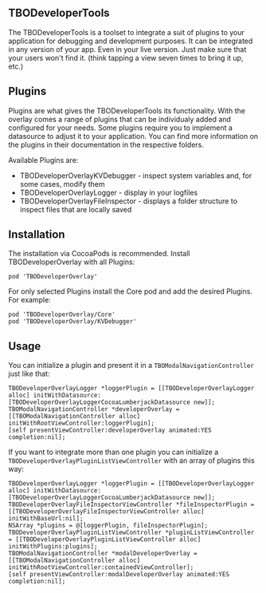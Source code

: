 ## TBODeveloperTools
The TBODeveloperTools is a toolset to integrate a suit of plugins to your application for debugging and development purposes. It can be integrated in any version of your app. Even in your live version. Just make sure that your users won't find it. (think tapping a view seven times to bring it up, etc.)

## Plugins
Plugins are what gives the TBODeveloperTools its functionality. With the overlay comes a range of plugins that can be individualy added and configured for your needs.
Some plugins require you to implement a datasource to adjust it to your application.
You can find more information on the plugins in their documentation in the respective folders.

Available Plugins are:

* TBODeveloperOverlayKVDebugger - inspect system variables and, for some cases, modify them
* TBODeveloperOverlayLogger - display in your logfiles
* TBODeveloperOverlayFileInspector - displays a folder structure to inspect files that are locally saved

## Installation
The installation via CocoaPods is recommended.
Install TBODeveloperOverlay with all Plugins:

```
pod 'TBODeveloperOverlay'
```
For only selected Plugins install the Core pod and add the desired Plugins. For example:

```
pod 'TBODeveloperOverlay/Core'
pod 'TBODeveloperOverlay/KVDebugger'
```

## Usage
You can initialize a plugin and present it in a `TBOModalNavigationController` just like that:

```
TBODeveloperOverlayLogger *loggerPlugin = [[TBODeveloperOverlayLogger alloc] initWithDatasource:[TBODeveloperOverlayLoggerCocoaLumberjackDatasource new]];
TBOModalNavigationController *developerOverlay = [[TBOModalNavigationController alloc] 
initWithRootViewController:loggerPlugin];
[self presentViewController:developerOverlay animated:YES completion:nil];
```

If you want to integrate more than one plugin you can initialize a `TBODeveloperOverlayPluginListViewController` with an array of plugins this way:

```
TBODeveloperOverlayLogger *loggerPlugin = [[TBODeveloperOverlayLogger alloc] initWithDatasource:[TBODeveloperOverlayLoggerCocoaLumberjackDatasource new]];
TBODeveloperOverlayFileInspectorViewController *fileInspectorPlugin = [[TBODeveloperOverlayFileInspectorViewController alloc] initWithBaseUrl:nil];
NSArray *plugins = @[loggerPlugin, fileInspectorPlugin];
TBODeveloperOverlayPluginListViewController *pluginListViewController = [[TBODeveloperOverlayPluginListViewController alloc] initWithPlugins:plugins];
TBOModalNavigationController *modalDeveloperOverlay = [[TBOModalNavigationController alloc] initWithRootViewController:containedViewController];
[self presentViewController:modalDeveloperOverlay animated:YES completion:nil];
```


